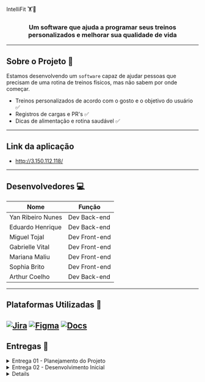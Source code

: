   IntelliFit 🏋️🍃
</h1>

<h3 align="center">Um software que ajuda a programar seus treinos personalizados e melhorar sua qualidade de vida</h3>

---

## Sobre o Projeto 🥇
Estamos desenvolvendo um `software` capaz de ajudar pessoas que precisam de uma rotina de treinos físicos, mas não sabem por onde começar.
- Treinos personalizados de acordo com o gosto e o objetivo do usuário ✅
- Registros de cargas e PR's ✅
- Dicas de alimentação e rotina saudável ✅

---

## Link da aplicação

- http://3.150.112.118/

---

## Desenvolvedores 💻
<table align="center">
  <thead>
    <tr>
      <th>Nome</th>
      <th>Função</th>
    </tr>
  </thead>
  <tbody>
    <tr>
      <td>Yan Ribeiro Nunes</td>
      <td>Dev Back-end</td>
    </tr>
    <tr>
      <td>Eduardo Henrique</td>
      <td>Dev Back-end</td>
    </tr>
    <tr>
      <td>Miguel Tojal</td>
      <td>Dev Front-end</td>
    </tr>
    <tr>
      <td>Gabrielle Vital</td>
      <td>Dev Front-end</td>
    </tr>
    <tr>
      <td>Mariana Maliu</td>
      <td>Dev Front-end</td>
    </tr>
    <tr>
      <td>Sophia Brito</td>
      <td>Dev Front-end</td>
    </tr>
    <tr>
      <td>Arthur Coelho</td>
      <td>Dev Back-end</td>
    </tr>
  </tbody>
</table>

---

## Plataformas Utilizadas 🧰
[![Jira](https://img.shields.io/badge/jira-%230A0FFF.svg?style=for-the-badge&logo=jira&logoColor=white)](https://intellifitproject.atlassian.net/jira/software/projects/SCRUM/boards/1?atlOrigin=eyJpIjoiMDI4OTRhZmQ2ZTZjNDViZGE1ZDhlMWI3MjEzNjBmMjkiLCJwIjoiaiJ9)
[![Figma](https://img.shields.io/badge/Figma-F24E1E.svg?style=for-the-badge&logo=figma&logoColor=white)](https://www.figma.com/design/RxhFwWJUIjyM97rbeF6BbS/INTELLIFIT-Figma-Copia?node-id=0-1&t=qVEjXIkqRru6ve1K-1)
[![Docs](https://img.shields.io/badge/Docs-4285F4.svg?style=for-the-badge&logo=googledocs&logoColor=white)](https://docs.google.com/document/d/1rWpPc9J5-87vuPIHLwUFKLLXHsPweZNf7aWV6IrVm0c/edit?usp=sharing)
---

## Entregas 📌

<details>
  <summary>Entrega 01 - Planejamento do Projeto</summary>

  <p align="center" style="">
  <a href="https://youtu.be/ujLBuL6O5kk">
    <img src="https://img.shields.io/badge/screencast-BF9056?style=for-the-badge&logo=youtube&logoColor=white" height="35px"/></a>
  </p>
  
  <img width="1851" height="856" alt="image" src="https://github.com/user-attachments/assets/78c33eae-a679-480b-888b-0020fcdba5dd" />
  <img width="1847" height="864" alt="image" src="https://github.com/user-attachments/assets/7a82be47-c37e-4b66-ba21-9b08f50fe45d" />

</details>


<details>
  <summary>Entrega 02 - Desenvolvimento Inicial</summary>

  <p align="center" style="">
  <a href="https://youtu.be/cycTfg8quoE">
    <img src="https://img.shields.io/badge/screencast-BF9056?style=for-the-badge&logo=youtube&logoColor=white" height="35px"/></a>
  </p>
  
  # JIRA:
  <img width="1920" height="1080" alt="image" src="https://github.com/user-attachments/assets/8b5f6246-ca87-4c14-af90-780e3044c00a" />


  <img width="1920" height="1080" alt="image" src="https://github.com/user-attachments/assets/668015c3-f451-4f2a-92c2-32d613f3e727" />


  # 🤝 Programação em Par

Para otimizar o desenvolvimento e garantir entregas de qualidade, decidimos organizar nossa equipe em duplas, com cada uma responsável por uma história específica. Essa abordagem ajudou a manter o foco em tarefas claras e divididas, aumentando a eficiência no desenvolvimento de cada funcionalidade e permitindo que cada dupla se aprofundasse nas necessidades específicas de cada história. As sessões de pareamento aconteceram via Discord, com compartilhamento de tela, o que facilitou a comunicação instantânea e a revisão de código em tempo real. **Yan Ribeiro Nunes e Eduardo Henrique**, por exemplo, ficaram responsáveis por uma das histórias e, com a ajuda do pareamento, conseguiram revisar o código em tempo real, discutindo e ajustando a implementação rapidamente. **Miguel Tojal e Gabrielle Vital** trabalharam em outra história, também compartilhando suas telas e resolvendo dúvidas assim que surgiam, o que ajudou a manter o fluxo de trabalho ágil. **Mariana Maliu, Sophia Brito e Arthur Coelho**, contribuíram com suas experiências e soluções criativas, agregando ainda mais valor à colaboração entre todos. Esse modelo de trabalho, com colaboração constante, não só acelerou o processo de desenvolvimento, mas também reduziu o retrabalho, já que as dúvidas eram resolvidas na hora e todos estavam alinhados com as decisões do projeto. A troca contínua de ideias e a revisão mútua de código garantiram uma qualidade superior no produto final. Com todos os membros colaborando de maneira tão integrada, conseguimos entregar um código mais robusto, sem erros, e perfeitamente alinhado com as expectativas do cliente, elevando a qualidade geral do projeto.

  <p align="center" style="">
  <a href="#">
    
  </p>
  
  # 🐛 Issues / Bugs
  <img width="1107" height="457" alt="image" src="https://github.com/user-attachments/assets/c83f4858-cd90-4281-b6f5-b5abb0406d22" />
</details>

<details>
  <summary>Entrega 03 - Desenvolvimento Intermediario</summary>

  ### Screencast - CI/CD Build com deployment automatizado
  <p align="Left" style="">
  <a href="https://youtu.be/pAQXpJ9YmP0">
    <img src="https://img.shields.io/badge/screencast-BF9056?style=for-the-badge&logo=youtube&logoColor=white" height="35px"/></a>
  </p>

  ### Screencast - Site atualizado - 2 novas histórias
  <p align="Left" style="">
  <a href=" https://youtu.be/jQQCKy4dwn8">
    <img src="https://img.shields.io/badge/screencast-BF9056?style=for-the-badge&logo=youtube&logoColor=white" height="35px"/></a>
  </p>

  ### Screencast - Testes automatizados E2E (Selenium)
  <p align="Left" style="">
  <a href="https://youtu.be/pAQXpJ9YmP0">
    <img src="https://img.shields.io/badge/screencast-BF9056?style=for-the-badge&logo=youtube&logoColor=white" height="35px"/></a>
  </p>

  # JIRA
  <img width="1920" height="1080" alt="image" src="https://github.com/user-attachments/assets/c8a40e07-34e6-41e3-b8d5-806822545b0e" />

  # 🤝 Programação em Par

  Com o mesmo objetivo, otimizar o desenvolvimento e elevar a qualidade das entregas, estruturamos nossas equipes em novas duplas focadas em histórias de usuário específicas. Essa abordagem aumentou a eficiência, permitindo que cada dupla se aprofundasse nos requisitos de sua funcionalidade. Utilizamos o Discord para sessões de pareamento com compartilhamento de tela, estabelecendo um canal direto para comunicação instantânea e revisão de código em tempo real.
  
  Vimos sucesso nessa dinâmica:
  `Miguel Tojal` e `Arthur Coelho` utilizaram o pareamento para revisar e ajustar implementações ágeis, sendo elas do código do site ou do código da automatização pelo selenium. 
  `Eduardo Henrique` e `Yan Nunes` mantiveram um fluxo de trabalho contínuo, resolvendo dúvidas instantaneamente e garantindo o alinhamento constante.
  
Além das duplas focadas, a colaboração foi enriquecida pelas contribuições de `Mariana Maliu`, `Sophia Brito` e `Gabrielle Vital`, que trouxeram suas experiências e soluções criativas para o processo coletivo.
Esse modelo de colaboração integrada provou , novamente , ser altamente eficaz. Ele não apenas acelerou o desenvolvimento, mas também reduziu drasticamente o retrabalho, pois as dúvidas eram sanadas no momento. A troca contínua de ideias e a revisão mútua resultaram em um código final mais robusto, de qualidade superior e perfeitamente alinhado às expectativas a serem atingidas.

   # 🐛 Issues / Bugs
 <img width="1547" height="491" alt="image" src="https://github.com/user-attachments/assets/8f02910e-1c7e-474b-8398-0a9e2446ba02" />

</details>
  
  
</details>


